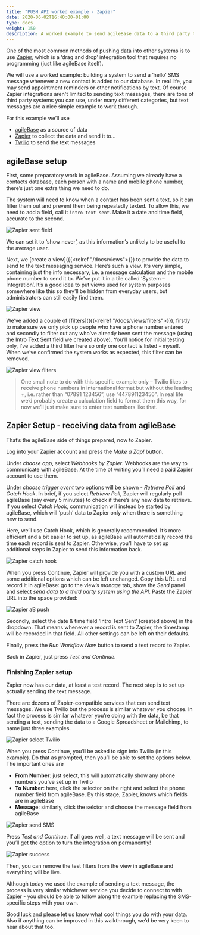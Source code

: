 ```yaml
---
title: "PUSH API worked example - Zapier"
date: 2020-06-02T16:40:00+01:00
type: docs
weight: 150
description: A worked example to send agileBase data to a third party text messaging service using Zapier
---
```

One of the most common methods of pushing data into other systems is to use [Zapier](https://zapier.com), which is a ‘drag and drop’ integration tool that requires no programming (just like agileBase itself).

We will use a worked example: building a system to send a ‘hello’ SMS message whenever a new contact is added to our database. In real life, you may send appointment reminders or other notifications by text. Of course Zapier integrations aren't limited to sending text messages, there are tons of third party systems you can use, under many different categories, but text messages are a nice simple example to work through.

For this example we’ll use

* [agileBase](https://agilebase.co.uk) as a source of data
* [Zapier](https://zapier.com) to collect the data and send it to…
* [Twilio](https://twilio.com) to send the text messages

## agileBase setup
First, some preparatory work in agileBase. Assuming we already have a contacts database, each person with a name and mobile phone number, there’s just one extra thing we need to do.

The system will need to know when a contact has been sent a text, so it can filter them out and prevent them being repeatedly texted. To allow this, we need to add a field, call it `intro text sent`. Make it a date and time field, accurate to the second.

![Zapier sent field](/zapier-sent-field.png)

We can set it to ‘show never’, as this information’s unlikely to be useful to the average user.

Next, we [create a view]({{<relref "/docs/views">}}) to provide the data to send to the text messaging service. Here’s such a view. It’s very simple, containing just the info necessary, i.e. a message calculation and the mobile phone number to send it to. We’ve put it in a tile called ‘System – Integration’. It’s a good idea to put views used for system purposes somewhere like this so they’ll be hidden from everyday users, but administrators can still easily find them.

![Zapier view](/zapier-view.png)

We’ve added a couple of [filters](({{<relref "/docs/views/filters">}}), firstly to make sure we only pick up people who have a phone number entered and secondly to filter out any who’ve already been sent the message (using the Intro Text Sent field we created above). You’ll notice for initial testing only, I’ve added a third filter here so only one contact is listed - myself. When we’ve confirmed the system works as expected, this filter can be removed.

![Zapier view filters](/zapier-view-filters.png)

> One small note to do with this specific example only – Twilio likes to receive phone numbers in international format but without the leading +, i.e. rather than “07891 123456”, use “447891123456”. In real life we’d probably create a calculation field to format them this way, for now we’ll just make sure to enter test numbers like that.

## Zapier Setup - receiving data from agileBase
That’s the agileBase side of things prepared, now to Zapier.

Log into your Zapier account and press the _Make a Zap!_ button.

Under _choose app_, select _Webhooks by Zapier_. Webhooks are the way to communicate with agileBase. At the time of writing you’ll need a paid Zapier account to use them.

Under _choose trigger event_ two options will be shown - _Retrieve Poll_ and _Catch Hook_. In brief, if you select _Retrieve Poll_, Zapier will regularly poll agileBase (say every 5 minutes) to check if there’s any new data to retrieve. If you select _Catch Hook_, communication will instead be started by agileBase, which will ‘push’ data to Zapier only when there is something new to send.

Here, we’ll use Catch Hook, which is generally recommended. It’s more efficient and a bit easier to set up, as agileBase will automatically record the time each record is sent to Zapier. Otherwise, you’ll have to set up additional steps in Zapier to send this information back.

![Zapier catch hook](/zapier-catch-hook.png)

When you press Continue, Zapier will provide you with a custom URL and some additional options which can be left unchanged. Copy this URL and record it in agileBase: go to the view’s _manage_ tab, show the _Send_ panel and select _send data to a third party system using the API_. Paste the Zapier URL into the space provided:

![Zapier aB push](/zapier-ab-push.png)

Secondly, select the date & time field ‘Intro Text Sent’ (created above) in the dropdown. That means whenever a record is sent to Zapier, the timestamp will be recorded in that field. All other settings can be left on their defaults.

Finally, press the _Run Workflow Now_ button to send a test record to Zapier.

Back in Zapier, just press _Test and Continue_.

### Finishing Zapier setup
Zapier now has our data, at least a test record. The next step is to set up actually sending the text message.

There are dozens of Zapier-compatible services that can send text messages. We use Twilio but the process is similar whatever you choose. In fact the process is similar whatever you’re doing with the data, be that sending a text, sending the data to a Google Spreadsheet or Mailchimp, to name just three examples.

![Zapier select Twilio](/zapier-select-twilio.png)

When you press Continue, you’ll be asked to sign into Twilio (in this example). Do that as prompted, then you’ll be able to set the options below. The important ones are

* **From Number**: just select, this will automatically show any phone numbers you’ve set up in Twilio
* **To Number**: here, click the selector on the right and select the phone number field from agileBase. By this stage, Zapier, knows which fields are in agileBase
* **Message**: similarly, click the selctor and choose the message field from agileBase

![Zapier send SMS](/zapier-send-sms.png)

Press _Test and Continue_. If all goes well, a text message will be sent and you’ll get the option to turn the integration on permanently!

![Zapier success](/zapier-success.png)

Then, you can remove the test filters from the view in agileBase and everything will be live.

Although today we used the example of sending a text message, the process is very similar whichever service you decide to connect to with Zapier - you should be able to follow along the example replacing the SMS-specific steps with your own.

Good luck and please let us know what cool things you do with your data. Also if anything can be improved in this walkthrough, we’d be very keen to hear about that too.
